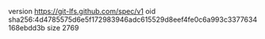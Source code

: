version https://git-lfs.github.com/spec/v1
oid sha256:4d4785575d6e5f172983946adc615529d8eef4fe0c6a993c3377634168ebdd3b
size 2769
